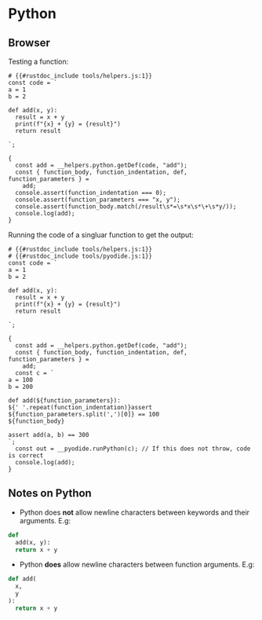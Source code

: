 # Python

## Browser

Testing a function:

```javascript,mdbook-runnable,hidelines=#
# {{#rustdoc_include tools/helpers.js:1}}
const code = `
a = 1
b = 2

def add(x, y):
  result = x + y
  print(f"{x} + {y} = {result}")
  return result

`;

{
  const add = __helpers.python.getDef(code, "add");
  const { function_body, function_indentation, def, function_parameters } =
    add;
  console.assert(function_indentation === 0);
  console.assert(function_parameters === "x, y");
  console.assert(function_body.match(/result\s*=\s*x\s*\+\s*y/));
  console.log(add);
}
```

Running the code of a singluar function to get the output:

```javascript,mdbook-runnable,hidelines=#
# {{#rustdoc_include tools/helpers.js:1}}
# {{#rustdoc_include tools/pyodide.js:1}}
const code = `
a = 1
b = 2

def add(x, y):
  result = x + y
  print(f"{x} + {y} = {result}")
  return result

`;

{
  const add = __helpers.python.getDef(code, "add");
  const { function_body, function_indentation, def, function_parameters } =
    add;
  const c = `
a = 100
b = 200

def add(${function_parameters}):
${' '.repeat(function_indentation)}assert ${function_parameters.split(',')[0]} == 100
${function_body}

assert add(a, b) == 300
`;
  const out = __pyodide.runPython(c); // If this does not throw, code is correct
  console.log(add);
}
```

## Notes on Python

- Python does **not** allow newline characters between keywords and their arguments. E.g:

```python
def
  add(x, y):
  return x + y
```

- Python **does** allow newline characters between function arguments. E.g:

```python
def add(
  x,
  y
):
  return x + y
```

